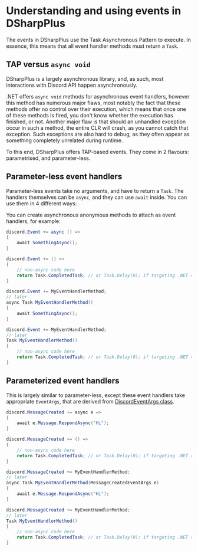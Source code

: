 # Understanding and using events in DSharpPlus

The events in DSharpPlus use the Task Asynchronous Pattern to execute. In essence, this means that all event handler methods 
must return a `Task`.

## TAP versus `async void`

DSharpPlus is a largely asynchronous library, and, as such, most interactions with Discord API happen asynchronously.

.NET offers `async void` methods for asynchronous event handlers, however this method has numerous major flaws, most notably 
the fact that these methods offer no control over their execution, which means that once one of these methods is fired, you 
don't know whether the execution has finished, or not. Another major flaw is that should an unhandled exception occur in such 
a method, the entire CLR will crash, as you cannot catch that exception. Such exceptions are also hard to debug, as they often 
appear as something completely unrelated during runtime.

To this end, DSharpPlus offers TAP-based events. They come in 2 flavours: parametrised, and parameter-less.

## Parameter-less event handlers

Parameter-less events take no arguments, and have to return a `Task`. The handlers themselves can be `async`, and they can 
use `await` inside. You can use them in 4 different ways:

You can create asynchronous anonymous methods to attach as event handlers, for example:

```cs
discord.Event += async () =>
{
	await SomethingAsync();
}

discord.Event += () =>
{
	// non-async code here
	return Task.CompletedTask; // or Task.Delay(0); if targeting .NET 4.5.x
}

discord.Event += MyEventHandlerMethod;
// later 
async Task MyEventHandlerMethod()
{
    await SomethingAsync();
}

discord.Event += MyEventHandlerMethod;
// later
Task MyEventHandlerMethod()
{
    // non-async code here
	return Task.CompletedTask; // or Task.Delay(0); if targeting .NET 4.5.x
}
```

## Parameterized event handlers

This is largely similar to parameter-less, except these event handlers take appropriate `EventArgs`, that are derived from 
[DiscordEventArgs class](/api/DSharpPlus.EventArgs.DiscordEventArgs.html).

```cs
discord.MessageCreated += async e =>
{
	await e.Message.RespondAsync("Hi");
}

discord.MessageCreated += () =>
{
	// non-async code here
	return Task.CompletedTask; // or Task.Delay(0); if targeting .NET 4.5.x
}

discord.MessageCreated += MyEventHandlerMethod;
// later 
async Task MyEventHandlerMethod(MessageCreatedEventArgs e)
{
    await e.Message.RespondAsync("Hi");
}

discord.MessageCreated += MyEventHandlerMethod;
// later
Task MyEventHandlerMethod()
{
    // non-async code here
	return Task.CompletedTask; // or Task.Delay(0); if targeting .NET 4.5.x
}
```
